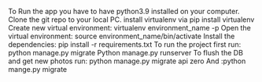 To Run the app you have to have python3.9 installed on your computer.
Clone the git repo to your local PC.
install virtualenv via pip install virtualenv
Create new virtual environment: virtualenv environment_name -p
Open the virtual environment: source environment_name/bin/activate
Install the dependencies: pip install -r requirements.txt
To run the project first run: python manage.py migrate
Python manage.py runserver
To flush the DB and get new photos run: python manage.py migrate api zero
And :python mange.py migrate
